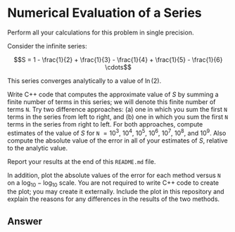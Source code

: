 # Numerical Evaluation of a Series

Perform all your calculations for this problem in single precision.

Consider the infinite series:

$$S = 1 - \frac{1}{2} + \frac{1}{3} - \frac{1}{4} + \frac{1}{5} - \frac{1}{6} \cdots$$

This series converges analytically to a value of $\ln{(2)}$.

Write C++ code that computes the approximate value of $S$ by summing a finite number of terms in this series; we will denote this finite number of terms `N`.
Try two difference approaches: (a) one in which you sum the first `N` terms in the series from left to right, and (b) one in which you sum the first `N` terms in the series from right to left.
For both approaches, compute estimates of the value of $S$ for `N` $= 10^{3}$, $10^{4}$, $10^{5}$, $10^{6}$, $10^{7}$, $10^{8}$, and $10^{9}$.
Also compute the absolute value of the error in all of your estimates of $S$, relative to the analytic value.

Report your results at the end of this `README.md` file.

In addition, plot the absolute values of the error for each method versus `N` on a $\log_{10}-\log_{10}$ scale.
You are not required to write C++ code to create the plot; you may create it externally.
Include the plot in this repository and explain the reasons for any differences in the results of the two methods.

## Answer
